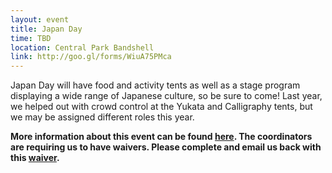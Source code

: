 ```yaml
---
layout: event
title: Japan Day
time: TBD
location: Central Park Bandshell
link: http://goo.gl/forms/WiuA75PMca
---
```

Japan Day will have food and activity tents as well as a stage program displaying a wide range of Japanese culture, so be sure to come! Last year, we helped out with crowd control at the Yukata and Calligraphy tents, but we may be assigned different roles this year.

**More information about this event can be found [here](http://www.japandaynyc.org/). The coordinators are requiring us to have waivers. Please complete and email us back with this [waiver](http://static1.squarespace.com/static/53909892e4b05f5bac99bffe/t/56f9cbbbc2ea5150c25931ac/1459211195213/Japan+Day+2016+Release+and+Waiver+Form_Final.pdf).**
